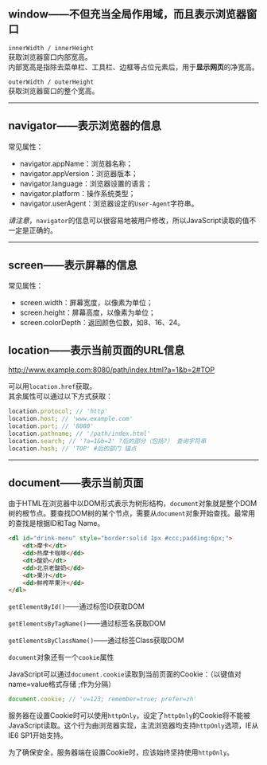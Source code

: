 ## window——不但充当全局作用域，而且表示浏览器窗口

`innerWidth / innerHeight`  
获取浏览器窗口内部宽高。  
内部宽高是指除去菜单栏、工具栏、边框等占位元素后，用于**显示网页**的净宽高。

`outerWidth / outerHeight`  
获取浏览器窗口的整个宽高。

* * *

## navigator——表示浏览器的信息

常见属性：

*   navigator.appName：浏览器名称；
*   navigator.appVersion：浏览器版本；
*   navigator.language：浏览器设置的语言；
*   navigator.platform：操作系统类型；
*   navigator.userAgent：浏览器设定的`User-Agent`字符串。

_请注意_，`navigator`的信息可以很容易地被用户修改，所以JavaScript读取的值不一定是正确的。

* * *

## screen——表示屏幕的信息

常见属性：

*   screen.width：屏幕宽度，以像素为单位；
*   screen.height：屏幕高度，以像素为单位；
*   screen.colorDepth：返回颜色位数，如8、16、24。


## location——表示当前页面的URL信息

http://www.example.com:8080/path/index.html?a=1&b=2#TOP

可以用`location.href`获取。  
其余属性可以通过以下方式获取：

```js
location.protocol; // 'http'
location.host; // 'www.example.com'
location.port; // '8080'
location.pathname; // '/path/index.html'
location.search; // '?a=1&b=2' ?后的部分（包括?） 查询字符串
location.hash; // 'TOP' #后的部门 锚点
```



* * *

## document——表示当前页面

由于HTML在浏览器中以DOM形式表示为树形结构，`document`对象就是整个DOM树的根节点。要查找DOM树的某个节点，需要从`document`对象开始查找。最常用的查找是根据ID和Tag Name。

```html
<dl id="drink-menu" style="border:solid 1px #ccc;padding:6px;">
    <dt>摩卡</dt>
    <dd>热摩卡咖啡</dd>
    <dt>酸奶</dt>
    <dd>北京老酸奶</dd>
    <dt>果汁</dt>
    <dd>鲜榨苹果汁</dd>
</dl>
```

`getElementById()`——通过标签ID获取DOM

`getElementsByTagName()`——通过标签名获取DOM

`getElementsByClassName()`——通过标签Class获取DOM

`document`对象还有一个`cookie`属性

JavaScript可以通过`document.cookie`读取到当前页面的Cookie：（以键值对name=value格式存储 ;作为分隔）

```js
document.cookie; // 'v=123; remember=true; prefer=zh'
```

服务器在设置Cookie时可以使用`httpOnly`，设定了`httpOnly`的Cookie将不能被JavaScript读取。这个行为由浏览器实现，主流浏览器均支持`httpOnly`选项，IE从IE6 SP1开始支持。

为了确保安全，服务器端在设置Cookie时，应该始终坚持使用`httpOnly`。